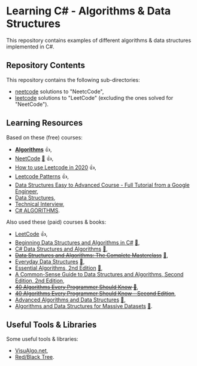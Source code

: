 # Learning C# - Algorithms & Data Structures

This repository contains examples of different algorithms & data structures implemented in C#. 

## Repository Contents

This repository contains the following sub-directories:

- [neetcode](https://github.com/sswietoniowski/learning-csharp-algorithms-and-data-structures/tree/master/neetcode) solutions to "NeetcCode",
- [leetcode](https://github.com/sswietoniowski/learning-csharp-algorithms-and-data-structures/tree/master/leetcode) solutions to "LeetCode" (excluding the ones solved for "NeetCode").

## Learning Resources

Based on these (free) courses:

- **[Algorithms](https://youtube.com/playlist?list=PLDN4rrl48XKpZkf03iYFl-O29szjTrs_O)** :+1:,
- [NeetCode](https://neetcode.io/) [:file_folder:](https://github.com/neetcode-gh/leetcode) :+1:,
- [How to use Leetcode in 2020](https://youtu.be/6jf6SK9qWBc) :+1:,
- [Leetcode Patterns](https://seanprashad.com/leetcode-patterns/) :+1:,
- [Data Structures Easy to Advanced Course - Full Tutorial from a Google Engineer](https://youtu.be/RBSGKlAvoiM),
- [Data Structures](https://youtube.com/playlist?list=PLI1t_8YX-Apv-UiRlnZwqqrRT8D1RhriX),
- [Technical Interview](https://github.com/alibaba-aero/technical-interview),
- [C# ALGORITHMS](https://github.com/aalhour/C-Sharp-Algorithms).

Also used these (paid) courses & books:

- [LeetCode](https://leetcode.com/) :+1:,
- [Beginning Data Structures and Algorithms in C#](https://learning.oreilly.com/videos/beginning-data-structures/9781789610352/) [:file_folder:](https://github.com/PacktPublishing/Beginning-Data-Structures-and-Algorithms-in-C-Sharp),
- [C# Data Structures and Algorithms](https://learning.oreilly.com/library/view/c-data-structures/9781788833738/) [:file_folder:](https://github.com/PacktPublishing/C-Sharp-Data-Structures-and-Algorithms),
- ~~[Data Structures and Algorithms: The Complete Masterclass](https://learning.oreilly.com/videos/data-structures-and/9781801078504/)~~ [:file_folder:](https://github.com/PacktPublishing/Data-Structures-and-Algorithms-The-Complete-Masterclass),
- [Everyday Data Structures](https://learning.oreilly.com/library/view/everyday-data-structures/9781787121041/) [:file_folder:](https://github.com/packtpublishing/everyday-data-structures),
- [Essential Algorithms, 2nd Edition](https://learning.oreilly.com/library/view/essential-algorithms-2nd/9781119575993/) [:file_folder:](https://www.wiley.com/en-ie/Essential+Algorithms:+A+Practical+Approach+to+Computer+Algorithms+Using+Python+and+C%23,+2nd+Edition-p-9781119575993#downloads-section),
- [A Common-Sense Guide to Data Structures and Algorithms, Second Edition, 2nd Edition](https://learning.oreilly.com/library/view/a-common-sense-guide/9781680508048/),
- ~~[40 Algorithms Every Programmer Should Know](https://learning.oreilly.com/library/view/40-algorithms-every/9781789801217/) [:file_folder:](https://github.com/packtpublishing/40-algorithms-every-programmer-should-know)~~,
- ~~[40 Algorithms Every Programmer Should Know - Second Edition](https://learning.oreilly.com/library/view/40-algorithms-every/9781803247762/)~~,
- [Advanced Algorithms and Data Structures](https://learning.oreilly.com/library/view/advanced-algorithms-and/9781617295485/) [:file_folder:](https://www.manning.com/downloads/2097),
- [Algorithms and Data Structures for Massive Datasets](https://learning.oreilly.com/library/view/algorithms-and-data/9781617298035/) [:file_folder:](https://www.manning.com/downloads/2489).

## Useful Tools & Libraries

Some useful tools & libraries:

- [VisuAlgo.net](https://visualgo.net/en),
- [Red/Black Tree](https://www.cs.usfca.edu/~galles/visualization/RedBlack.html).
